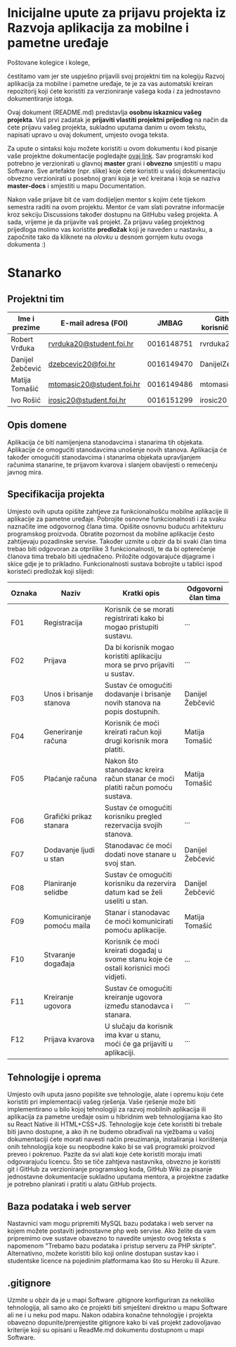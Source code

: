 # Inicijalne upute za prijavu projekta iz Razvoja aplikacija za mobilne i pametne uređaje

Poštovane kolegice i kolege, 

čestitamo vam jer ste uspješno prijavili svoj projektni tim na kolegiju Razvoj aplikacija za mobilne i pametne uređaje, te je za vas automatski kreiran repozitorij koji ćete koristiti za verzioniranje vašega koda i za jednostavno dokumentiranje istoga.

Ovaj dokument (README.md) predstavlja **osobnu iskaznicu vašeg projekta**. Vaš prvi zadatak je **prijaviti vlastiti projektni prijedlog** na način da ćete prijavu vašeg projekta, sukladno uputama danim u ovom tekstu, napisati upravo u ovaj dokument, umjesto ovoga teksta.

Za upute o sintaksi koju možete koristiti u ovom dokumentu i kod pisanje vaše projektne dokumentacije pogledajte [ovaj link](https://guides.github.com/features/mastering-markdown/).
Sav programski kod potrebno je verzionirati u glavnoj **master** grani i **obvezno** smjestiti u mapu Software. Sve artefakte (npr. slike) koje ćete koristiti u vašoj dokumentaciju obvezno verzionirati u posebnoj grani koja je već kreirana i koja se naziva **master-docs** i smjestiti u mapu Documentation.

Nakon vaše prijave bit će vam dodijeljen mentor s kojim ćete tijekom semestra raditi na ovom projektu. Mentor će vam slati povratne informacije kroz sekciju Discussions također dostupnu na GitHubu vašeg projekta. A sada, vrijeme je da prijavite vaš projekt. Za prijavu vašeg projektnog prijedloga molimo vas koristite **predložak** koji je naveden u nastavku, a započnite tako da kliknete na *olovku* u desnom gornjem kutu ovoga dokumenta :) 

# Stanarko

## Projektni tim


Ime i prezime | E-mail adresa (FOI) | JMBAG | Github korisničko ime | Seminarska grupa
------------  | ------------------- | ----- | --------------------- | ----------------
Robert Vrđuka | rvrduka20@student.foi.hr | 0016148751 | rvrduka20 | G02
Danijel Žebčević | dzebcevic20@foi.hr | 0016149470  | DanijelZebcevic | G02
Matija Tomašić | mtomasic20@student.foi.hr | 0016149486 | mtomasic2 | G02
Ivo Rošić | irosic20@student.foi.hr | 0016151299 | irosic20 | G02

## Opis domene
Aplikacija će biti namijenjena stanodavcima i stanarima tih objekata. Aplikacije će omogućiti stanodavcima unošenje novih stanova. Aplikacija će također omogućiti stanodavcima i stanarima objekata upravljanjem računima stanarine, te prijavom kvarova i slanjem obavijesti o remećenju javnog mira.

## Specifikacija projekta
Umjesto ovih uputa opišite zahtjeve za funkcionalnošću mobilne aplikacije ili aplikacije za pametne uređaje. Pobrojite osnovne funkcionalnosti i za svaku naznačite ime odgovornog člana tima. Opišite osnovnu buduću arhitekturu programskog proizvoda. Obratite pozornost da mobilne aplikacije često zahtijevaju pozadinske servise. Također uzmite u obzir da bi svaki član tima trebao biti odgovoran za otprilike 3 funkcionalnosti, te da bi opterećenje članova tima trebalo biti ujednačeno. Priložite odgovarajuće dijagrame i skice gdje je to prikladno. Funkcionalnosti sustava bobrojite u tablici ispod koristeći predložak koji slijedi:

Oznaka | Naziv | Kratki opis | Odgovorni član tima
------ | ----- | ----------- | -------------------
F01 | Registracija | Korisnik će se morati registrirati kako bi mogao pristupiti sustavu. | ...
F02 | Prijava | Da bi korisnik mogao koristiti aplikaciju mora se prvo prijaviti u sustav. | ...
F03 | Unos i brisanje stanova | Sustav će omogućiti dodavanje i brisanje novih stanova na popis dostupnih. | Danijel Žebčević
F04 | Generiranje računa | Korisnik će moći kreirati račun koji drugi korisnik mora platiti. | Matija Tomašić
F05 | Plaćanje računa | Nakon što stanodavac kreira račun stanar će moći platiti račun pomoću sustava. | Matija Tomašić
F06 | Grafički prikaz stanara | Sustav će omogućiti korisniku pregled rezervacija svojih stanova. | ...
F07 | Dodavanje ljudi u stan | Stanodavac će moći dodati nove stanare u svoj stan. | Danijel Žebčević
F08 | Planiranje selidbe | Sustav će omogućiti korisniku da rezervira datum kad se želi useliti u stan. | Danijel Žebčević
F09 | Komuniciranje pomoću maila | Stanar i stanodavac će moći komunicirati pomoću aplikacije. | Matija Tomašić
F10 | Stvaranje događaja | Korisnik će moći kreirati događaj u svome stanu koje će ostali korisnici moći vidjeti. | ...
F11 | Kreiranje ugovora | Sustav će omogućiti kreiranje ugovora između stanodavca i stanara. |...
F12 | Prijava kvarova | U slučaju da korisnik ima kvar u stanu, moći će ga prijaviti u aplikaciji. |...


## Tehnologije i oprema
Umjesto ovih uputa jasno popišite sve tehnologije, alate i opremu koju ćete koristiti pri implementaciji vašeg rješenja. Vaše rješenje može biti implementirano u bilo kojoj tehnologiji za razvoj mobilnih aplikacija ili aplikacija za pametne uređaje osim u hibridnim web tehnologijama kao što su React Native ili HTML+CSS+JS. Tehnologije koje ćete koristiti bi trebale biti javno dostupne, a ako ih ne budemo obrađivali na vježbama u vašoj dokumentaciji ćete morati navesti način preuzimanja, instaliranja i korištenja onih tehnologija koje su neopbodne kako bi se vaš programski proizvod preveo i pokrenuo. Pazite da svi alati koje ćete koristiti moraju imati odgovarajuću licencu. Što se tiče zahtjeva nastavnika, obvezno je koristiti git i GitHub za verzioniranje programskog koda, GitHub Wiki za pisanje jednostavne dokumentacije sukladno uputama mentora, a projektne zadatke je potrebno planirati i pratiti u alatu GitHub projects.

## Baza podataka i web server
Nastavnici vam mogu pripremiti MySQL bazu podataka i web server na kojem možete postaviti jednostavne php web servise. Ako želite da vam pripremimo ove sustave obavezno to navedite umjesto ovog teksta s napomenom "Trebamo bazu podataka i pristup serveru za PHP skripte". Alternativno, možete koristiti bilo koji online dostupan sustav kao i studentske licence na pojedinim platformama kao što su Heroku ili Azure.

## .gitignore
Uzmite u obzir da je u mapi Software .gitignore konfiguriran za nekoliko tehnologija, ali samo ako će projekti biti smješteni direktno u mapu Software ali ne i u neku pod mapu. Nakon odabira konačne tehnologije i projekta obavezno dopunite/premjestite gitignore kako bi vaš projekt zadovoljavao kriterije koji su opisani u ReadMe.md dokumentu dostupnom u mapi Software.
